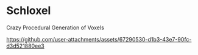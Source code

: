 # Schloxel
 Crazy Procedural Generation of Voxels



https://github.com/user-attachments/assets/67290530-d1b3-43e7-90fc-d3d521880ee3

